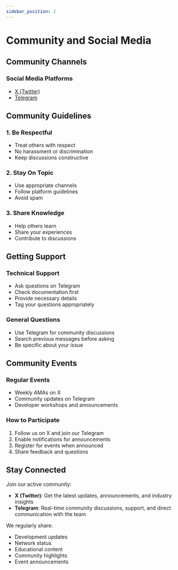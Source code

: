 ```yaml
---
sidebar_position: 2
---
```


# Community and Social Media

## Community Channels

### Social Media Platforms
- [X (Twitter)](https://twitter.com/circlelayer)
- [Telegram](https://t.me/circlelayer)

## Community Guidelines

### 1. Be Respectful
- Treat others with respect
- No harassment or discrimination
- Keep discussions constructive

### 2. Stay On Topic
- Use appropriate channels
- Follow platform guidelines
- Avoid spam

### 3. Share Knowledge
- Help others learn
- Share your experiences
- Contribute to discussions

## Getting Support

### Technical Support
- Ask questions on Telegram
- Check documentation first
- Provide necessary details
- Tag your questions appropriately

### General Questions
- Use Telegram for community discussions
- Search previous messages before asking
- Be specific about your issue

## Community Events

### Regular Events
- Weekly AMAs on X
- Community updates on Telegram
- Developer workshops and announcements

### How to Participate
1. Follow us on X and join our Telegram
2. Enable notifications for announcements
3. Register for events when announced
4. Share feedback and questions

## Stay Connected

Join our active community:
- **X (Twitter)**: Get the latest updates, announcements, and industry insights
- **Telegram**: Real-time community discussions, support, and direct communication with the team

We regularly share:
- Development updates
- Network status
- Educational content
- Community highlights
- Event announcements